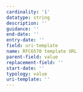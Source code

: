 ```yaml
---
cardinality: '1'
datatype: string
description: ''
guidance: ''
end-date: ''
entry-date: ''
field: uri-template
name: RFC6570 template URL
parent-field: value
replacement-field: ''
start-date: ''
typology: value
uri-template: ''
---
```

